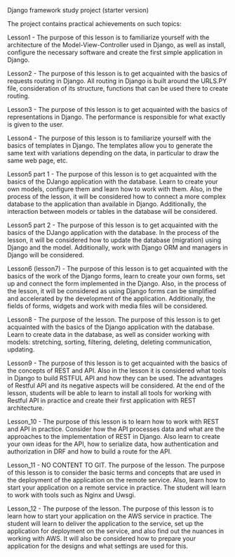 Django framework study project (starter version)

The project contains practical achievements on such topics:

Lesson1 - The purpose of this lesson is to familiarize yourself with the architecture of the Model-View-Controller used in Django, as well as install, configure the necessary software and create the first simple application in Django.

Lesson2 - The purpose of this lesson is to get acquainted with the basics of requests routing in Django. All routing in Django is built around the URLS.PY file, consideration of its structure, functions that can be used there to create routing.

Lesson3 - The purpose of this lesson is to get acquainted with the basics of representations in Django. The performance is responsible for what exactly is given to the user.

Lesson4 - The purpose of this lesson is to familiarize yourself with the basics of templates in Django. The templates allow you to generate the same text with variations depending on the data, in particular to draw the same web page, etc.

Lesson5 part 1 - The purpose of this lesson is to get acquainted with the basics of the DJango application with the database. Learn to create your own models, configure them and learn how to work with them. Also, in the process of the lesson, it will be considered how to connect a more complex database to the application than available in Django. Additionally, the interaction between models or tables in the database will be considered.

Lesson5 part 2 - The purpose of this lesson is to get acquainted with the basics of the DJango application with the database. In the process of the lesson, it will be considered how to update the database (migration) using Django and the model. Additionally, work with Django ORM and managers in Django will be considered.

Lesson6 (lesson7) - The purpose of this lesson is to get acquainted with the basics of the work of the Django forms, learn to create your own forms, set up and connect the form implemented in the Django. Also, in the process of the lesson, it will be considered as using Django forms can be simplified and accelerated by the development of the application. Additionally, the fields of forms, widgets and work with media files will be considered.

Lesson8 - The purpose of the lesson. The purpose of this lesson is to get acquainted with the basics of the Django application with the database. Learn to create data in the database, as well as consider working with models: stretching, sorting, filtering, deleting, deleting communication, updating.

Lesson9 - The purpose of this lesson is to get acquainted with the basics of the concepts of REST and API. Also in the lesson it is considered what tools in Django to build RSTFUL API and how they can be used. The advantages of Restful API and its negative aspects will be considered. At the end of the lesson, students will be able to learn to install all tools for working with Restful API in practice and create their first application with REST architecture.

Lesson_10 - The purpose of this lesson is to learn how to work with REST and API in practice. Consider how the API processes data and what are the approaches to the implementation of REST in Django. Also learn to create your own ideas for the API, how to serialize data, how authentication and authorization in DRF and how to build a route for the API.

Lesson_11 - NO CONTENT TO GIT. The purpose of the lesson. The purpose of this lesson is to consider the basic terms and concepts that are used in the deployment of the application on the remote service. Also, learn how to start your application on a remote service in practice. The student will learn to work with tools such as Nginx and Uwsgi.

Lesson_12 - The purpose of the lesson. The purpose of this lesson is to learn how to start your application on the AWS service in practice. The student will learn to deliver the application to the service, set up the application for deployment on the service, and also find out the nuances in working with AWS. It will also be considered how to prepare your application for the designs and what settings are used for this.